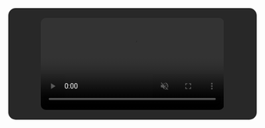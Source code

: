<div align="center" style="background-color: #282828; padding: 20px; border-radius: 15px;">
  <video autoplay loop muted playsinline style="border-radius: 10px; width: 80%; max-width: 600px;">
    <source src="[URL_DEL_VIDEO.mp4](https://drive.google.com/file/d/1lN1Iv8JK0TncyZmjKFRDxsojWBvVMG1j/view?usp=sharing)" type="video/mp4">
  </video>
</div>
